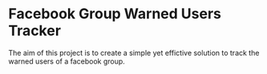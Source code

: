 # Facebook Group Warned Users Tracker

The aim of this project is to create a simple yet effictive solution to track the warned users of a facebook group.
